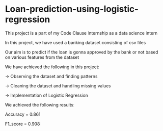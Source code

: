 # Loan-prediction-using-logistic-regression
This project is a part of my Code Clause Internship as a data science intern

In this project, we have used a banking dataset consisting of csv files

Our aim is to predict if the loan is gonna approved by the bank or not based on various features from the dataset

We have achieved the following in this project:

-> Observing the dataset and finding patterns

-> Cleaning the dataset and handling missing values

-> Implementation of Logistic Regression


We achieved the following results:

Accuracy = 0.861

F1_score = 0.908
